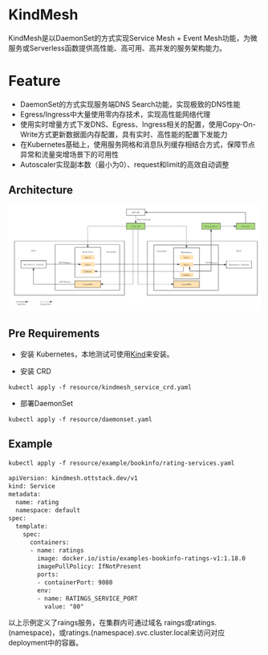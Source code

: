 # KindMesh

KindMesh是以DaemonSet的方式实现Service Mesh + Event Mesh功能，为微服务或Serverless函数提供高性能、高可用、高并发的服务架构能力。

# Feature

- DaemonSet的方式实现服务端DNS Search功能，实现极致的DNS性能
- Egress/Ingress中大量使用零内存技术，实现高性能网络代理
- 使用实时增量方式下发DNS、Egress、Ingress相关的配置，使用Copy-On-Write方式更新数据面内存配置，具有实时、高性能的配置下发能力
- 在Kubernetes基础上，使用服务网格和消息队列缓存相结合方式，保障节点异常和流量突增场景下的可用性
- Autoscaler实现副本数（最小为0）、request和limit的高效自动调整

## Architecture

![alt text](doc/kindmesh.png "Title")

## Pre Requirements

- 安装 Kubernetes，本地测试可使用[Kind](https://kind.sigs.k8s.io/)来安装。

- 安装 CRD
```
kubectl apply -f resource/kindmesh_service_crd.yaml
```
- 部署DaemonSet
```
kubectl apply -f resource/daemonset.yaml
```

## Example

```
kubectl apply -f resource/example/bookinfo/rating-services.yaml
```

```
apiVersion: kindmesh.ottstack.dev/v1
kind: Service
metadata:
  name: rating
  namespace: default
spec:
  template:
    spec:
      containers:
      - name: ratings
        image: docker.io/istio/examples-bookinfo-ratings-v1:1.18.0
        imagePullPolicy: IfNotPresent
        ports:
        - containerPort: 9080
        env:
        - name: RATINGS_SERVICE_PORT
          value: "80"
```
以上示例定义了raings服务，在集群内可通过域名 raings或ratings.(namespace)，或ratings.(namespace).svc.cluster.local来访问对应deployment中的容器。

